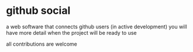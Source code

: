 # github social

a web software that connects github users (in active development)
you will have more detail when the project will be ready to use 


all contributions are welcome
